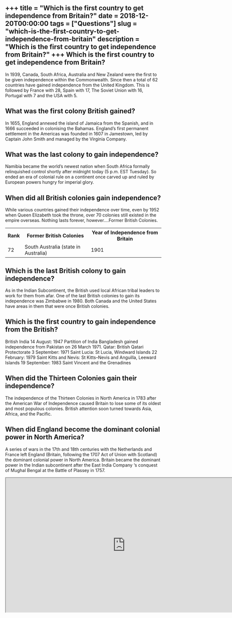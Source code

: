 +++
title = "Which is the first country to get independence from Britain?"
date = 2018-12-20T00:00:00
tags = ["Questions"]
slug = "which-is-the-first-country-to-get-independence-from-britain"
description = "Which is the first country to get independence from Britain?"
+++
Which is the first country to get independence from Britain?
------------------------------------------------------------

In 1939, Canada, South Africa, Australia and New Zealand were the first to be given independence within the Commonwealth. Since then a total of 62 countries have gained independence from the United Kingdom. This is followed by France with 28, Spain with 17, The Soviet Union with 16, Portugal with 7 and the USA with 5.

What was the first colony British gained?
-----------------------------------------

In 1655, England annexed the island of Jamaica from the Spanish, and in 1666 succeeded in colonising the Bahamas. England’s first permanent settlement in the Americas was founded in 1607 in Jamestown, led by Captain John Smith and managed by the Virginia Company.

What was the last colony to gain independence?
----------------------------------------------

Namibia became the world’s newest nation when South Africa formally relinquished control shortly after midnight today (5 p.m. EST Tuesday). So ended an era of colonial rule on a continent once carved up and ruled by European powers hungry for imperial glory.

When did all British colonies gain independence?
------------------------------------------------

While various countries gained their independence over time, even by 1952 when Queen Elizabeth took the throne, over 70 colonies still existed in the empire overseas. Nothing lasts forever, however….Former British Colonies.

<table><tr><th>Rank</th><th>Former British Colonies</th><th>Year of Independence from Britain</th></tr><tr><td>72</td><td>South Australia (state in Australia)</td><td>1901</td></tr></table>

Which is the last British colony to gain independence?
------------------------------------------------------

As in the Indian Subcontinent, the British used local African tribal leaders to work for them from afar. One of the last British colonies to gain its independence was Zimbabwe in 1980. Both Canada and the United States have areas in them that were once British colonies.

Which is the first country to gain independence from the British?
-----------------------------------------------------------------

British India 14 August: 1947 Partition of India Bangladesh gained independence from Pakistan on 26 March 1971. Qatar: British Qatari Protectorate 3 September: 1971 Saint Lucia: St Lucia, Windward Islands 22 February: 1979 Saint Kitts and Nevis: St Kitts–Nevis and Anguilla, Leeward Islands 19 September: 1983 Saint Vincent and the Grenadines

When did the Thirteen Colonies gain their independence?
-------------------------------------------------------

The independence of the Thirteen Colonies in North America in 1783 after the American War of Independence caused Britain to lose some of its oldest and most populous colonies. British attention soon turned towards Asia, Africa, and the Pacific.

When did England become the dominant colonial power in North America?
---------------------------------------------------------------------

A series of wars in the 17th and 18th centuries with the Netherlands and France left England (Britain, following the 1707 Act of Union with Scotland) the dominant colonial power in North America. Britain became the dominant power in the Indian subcontinent after the East India Company ‘s conquest of Mughal Bengal at the Battle of Plassey in 1757.

<iframe allow="accelerometer; autoplay; clipboard-write; encrypted-media; gyroscope; picture-in-picture" allowfullscreen="" class="__youtube_prefs__  epyt-is-override  no-lazyload" data-no-lazy="1" data-origheight="433" data-origwidth="770" data-skipgform_ajax_framebjll="" height="433" id="_ytid_16248" loading="lazy" src="https://www.youtube.com/embed/Fbb7nbIUUEM?enablejsapi=1&autoplay=0&cc_load_policy=0&cc_lang_pref=&iv_load_policy=1&loop=0&modestbranding=0&rel=1&fs=1&playsinline=0&autohide=2&theme=dark&color=red&controls=1&" title="YouTube player" width="770"></iframe>